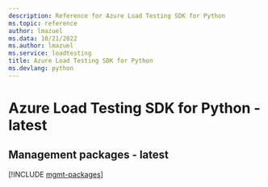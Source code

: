 ```yaml
---
description: Reference for Azure Load Testing SDK for Python
ms.topic: reference
author: lmazuel
ms.data: 10/21/2022
ms.author: lmazuel
ms.service: loadtesting
title: Azure Load Testing SDK for Python
ms.devlang: python
---
```

# Azure Load Testing SDK for Python - latest

## Management packages - latest
[!INCLUDE [mgmt-packages](load-testing-mgmt-index.md)]